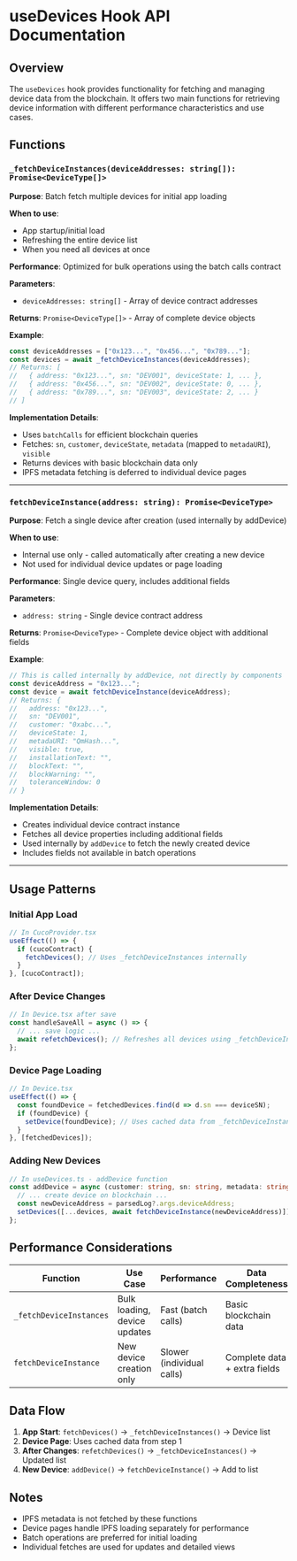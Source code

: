 # useDevices Hook API Documentation

## Overview

The `useDevices` hook provides functionality for fetching and managing device data from the blockchain. It offers two main functions for retrieving device information with different performance characteristics and use cases.

## Functions

### `_fetchDeviceInstances(deviceAddresses: string[]): Promise<DeviceType[]>`

**Purpose**: Batch fetch multiple devices for initial app loading

**When to use**:
- App startup/initial load
- Refreshing the entire device list
- When you need all devices at once

**Performance**: Optimized for bulk operations using the batch calls contract

**Parameters**:
- `deviceAddresses: string[]` - Array of device contract addresses

**Returns**: `Promise<DeviceType[]>` - Array of complete device objects

**Example**:
```typescript
const deviceAddresses = ["0x123...", "0x456...", "0x789..."];
const devices = await _fetchDeviceInstances(deviceAddresses);
// Returns: [
//   { address: "0x123...", sn: "DEV001", deviceState: 1, ... },
//   { address: "0x456...", sn: "DEV002", deviceState: 0, ... },
//   { address: "0x789...", sn: "DEV003", deviceState: 2, ... }
// ]
```

**Implementation Details**:
- Uses `batchCalls` for efficient blockchain queries
- Fetches: `sn`, `customer`, `deviceState`, `metadata` (mapped to `metadaURI`), `visible`
- Returns devices with basic blockchain data only
- IPFS metadata fetching is deferred to individual device pages

---

### `fetchDeviceInstance(address: string): Promise<DeviceType>`

**Purpose**: Fetch a single device after creation (used internally by addDevice)

**When to use**:
- Internal use only - called automatically after creating a new device
- Not used for individual device updates or page loading

**Performance**: Single device query, includes additional fields

**Parameters**:
- `address: string` - Single device contract address

**Returns**: `Promise<DeviceType>` - Complete device object with additional fields

**Example**:
```typescript
// This is called internally by addDevice, not directly by components
const deviceAddress = "0x123...";
const device = await fetchDeviceInstance(deviceAddress);
// Returns: {
//   address: "0x123...",
//   sn: "DEV001",
//   customer: "0xabc...",
//   deviceState: 1,
//   metadaURI: "QmHash...",
//   visible: true,
//   installationText: "",
//   blockText: "",
//   blockWarning: "",
//   toleranceWindow: 0
// }
```

**Implementation Details**:
- Creates individual device contract instance
- Fetches all device properties including additional fields
- Used internally by `addDevice` to fetch the newly created device
- Includes fields not available in batch operations

---

## Usage Patterns

### Initial App Load
```typescript
// In CucoProvider.tsx
useEffect(() => {
  if (cucoContract) {
    fetchDevices(); // Uses _fetchDeviceInstances internally
  }
}, [cucoContract]);
```

### After Device Changes
```typescript
// In Device.tsx after save
const handleSaveAll = async () => {
  // ... save logic ...
  await refetchDevices(); // Refreshes all devices using _fetchDeviceInstances
};
```

### Device Page Loading
```typescript
// In Device.tsx
useEffect(() => {
  const foundDevice = fetchedDevices.find(d => d.sn === deviceSN);
  if (foundDevice) {
    setDevice(foundDevice); // Uses cached data from _fetchDeviceInstances
  }
}, [fetchedDevices]);
```

### Adding New Devices
```typescript
// In useDevices.ts - addDevice function
const addDevice = async (customer: string, sn: string, metadata: string) => {
  // ... create device on blockchain ...
  const newDeviceAddress = parsedLog?.args.deviceAddress;
  setDevices([...devices, await fetchDeviceInstance(newDeviceAddress)]); // Uses fetchDeviceInstance
};
```

## Performance Considerations

| Function | Use Case | Performance | Data Completeness |
|----------|----------|-------------|-------------------|
| `_fetchDeviceInstances` | Bulk loading, device updates | Fast (batch calls) | Basic blockchain data |
| `fetchDeviceInstance` | New device creation only | Slower (individual calls) | Complete data + extra fields |

## Data Flow

1. **App Start**: `fetchDevices()` → `_fetchDeviceInstances()` → Device list
2. **Device Page**: Uses cached data from step 1
3. **After Changes**: `refetchDevices()` → `_fetchDeviceInstances()` → Updated list
4. **New Device**: `addDevice()` → `fetchDeviceInstance()` → Add to list

## Notes

- IPFS metadata is not fetched by these functions
- Device pages handle IPFS loading separately for performance
- Batch operations are preferred for initial loading
- Individual fetches are used for updates and detailed views

